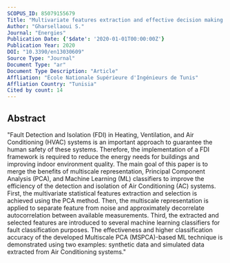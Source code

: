```yaml
---
SCOPUS_ID: 85079155679
Title: "Multivariate features extraction and effective decision making using machine learning approaches"
Author: "Gharsellaoui S."
Journal: "Energies"
Publication Date: {'$date': '2020-01-01T00:00:00Z'}
Publication Year: 2020
DOI: "10.3390/en13030609"
Source Type: "Journal"
Document Type: "ar"
Document Type Description: "Article"
Affliation: "École Nationale Supérieure d'Ingénieurs de Tunis"
Affliation Country: "Tunisia"
Cited by count: 14
---
```


## Abstract
"Fault Detection and Isolation (FDI) in Heating, Ventilation, and Air Conditioning (HVAC) systems is an important approach to guarantee the human safety of these systems. Therefore, the implementation of a FDI framework is required to reduce the energy needs for buildings and improving indoor environment quality. The main goal of this paper is to merge the benefits of multiscale representation, Principal Component Analysis (PCA), and Machine Learning (ML) classifiers to improve the efficiency of the detection and isolation of Air Conditioning (AC) systems. First, the multivariate statistical features extraction and selection is achieved using the PCA method. Then, the multiscale representation is applied to separate feature from noise and approximately decorrelate autocorrelation between available measurements. Third, the extracted and selected features are introduced to several machine learning classifiers for fault classification purposes. The effectiveness and higher classification accuracy of the developed Multiscale PCA (MSPCA)-based ML technique is demonstrated using two examples: synthetic data and simulated data extracted from Air Conditioning systems."
